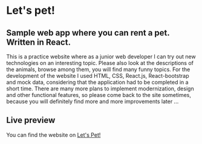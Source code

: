 # Let's pet!

## Sample web app where you can rent a pet. Written in React.

This is a practice website where as a junior web developer I can try out new technologies on an interesting topic.
Please also look at the descriptions of the animals, browse among them, you will find many funny topics.
For the development of the website I used HTML, CSS, React.js, React-bootstrap and mock data, considering that the application had to be completed in a short time.
There are many more plans to implement modernization, design and other functional features, so please come back to the site sometimes, because you will definitely find more and more improvements later ...

## Live preview 
You can find the website on [Let's Pet!](https://lets-pet.herokuapp.com/)

